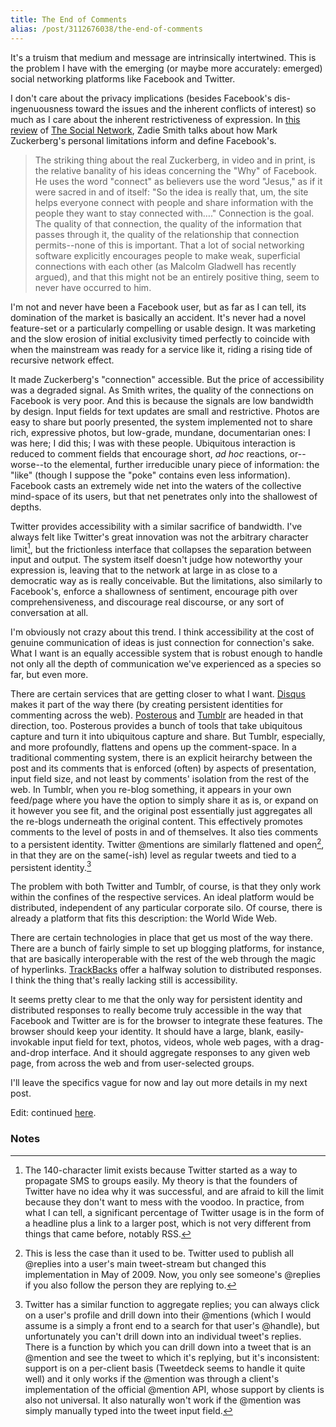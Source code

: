 ```yaml
---
title: The End of Comments
alias: /post/3112676038/the-end-of-comments
---
```


It's a truism that medium and message are intrinsically intertwined.
This is the problem I have with the emerging (or maybe more accurately:
emerged) social networking platforms like Facebook and Twitter.

I don't care about the privacy implications (besides Facebook's
dis-ingenuousness toward the issues and the inherent conflicts of
interest) so much as I care about the inherent restrictiveness of
expression. In [this
review](http://www.nybooks.com/articles/archives/2010/nov/25/generation-why/)
of [The Social Network](http://www.imdb.com/title/tt1285016/), Zadie
Smith talks about how Mark Zuckerberg's personal limitations inform and
define Facebook's.

> The striking thing about the real Zuckerberg, in video and in print,
> is the relative banality of his ideas concerning the "Why" of
> Facebook. He uses the word "connect" as believers use the word
> "Jesus," as if it were sacred in and of itself: "So the idea is really
> that, um, the site helps everyone connect with people and share
> information with the people they want to stay connected with…."
> Connection is the goal. The quality of that connection, the quality of
> the information that passes through it, the quality of the
> relationship that connection permits--none of this is important. That a
> lot of social networking software explicitly encourages people to make
> weak, superficial connections with each other (as Malcolm Gladwell has
> recently argued), and that this might not be an entirely positive
> thing, seem to never have occurred to him.

I'm not and never have been a Facebook user, but as far as I can tell,
its domination of the market is basically an accident. It's never had a
novel feature-set or a particularly compelling or usable design. It was
marketing and the slow erosion of initial exclusivity timed perfectly to
coincide with when the mainstream was ready for a service like it,
riding a rising tide of recursive network effect.

It made Zuckerberg's "connection" accessible. But the price of
accessibility was a degraded signal. As Smith writes, the quality of the
connections on Facebook is very poor. And this is because the signals
are low bandwidth by design. Input fields for text updates are small and
restrictive. Photos are easy to share but poorly presented, the system
implemented not to share rich, expressive photos, but low-grade,
mundane, documentarian ones: I was here; I did this; I was with these
people. Ubiquitous interaction is reduced to comment fields that
encourage short, *ad hoc* reactions, or--worse--to the elemental, further
irreducible unary piece of information: the "like" (though I suppose the
"poke" contains even less information). Facebook casts an extremely wide
net into the waters of the collective mind-space of its users, but that
net penetrates only into the shallowest of depths.

Twitter provides accessibility with a similar sacrifice of bandwidth.
I've always felt like Twitter's great innovation was not the arbitrary
character limit[^1], but the frictionless interface that
collapses the separation between input and output. The system itself
doesn't judge how noteworthy your expression is, leaving that to the
network at large in as close to a democratic way as is really
conceivable. But the limitations, also similarly to Facebook's, enforce
a shallowness of sentiment, encourage pith over comprehensiveness, and
discourage real discourse, or any sort of conversation at all.

I'm obviously not crazy about this trend. I think accessibility at the
cost of genuine communication of ideas is just connection for
connection's sake. What I want is an equally accessible system that is
robust enough to handle not only all the depth of communication we've
experienced as a species so far, but even more.

There are certain services that are getting closer to what I want.
[Disqus](http://www.disqus.com/) makes it part of the way there (by
creating persistent identities for commenting across the web).
[Posterous](http://www.posterous.com/) and
[Tumblr](http://www.tumblr.com/) are headed in that direction, too.
Posterous provides a bunch of tools that take ubiquitous capture and
turn it into ubiquitous capture and share. But Tumblr, especially, and
more profoundly, flattens and opens up the comment-space. In a
traditional commenting system, there is an explicit heirarchy between
the post and its comments that is enforced (often) by aspects of
presentation, input field size, and not least by comments' isolation
from the rest of the web. In Tumblr, when you re-blog something, it
appears in your own feed/page where you have the option to simply share
it as is, or expand on it however you see fit, and the original post
essentially just aggregates all the re-blogs underneath the original
content. This effectively promotes comments to the level of posts in and
of themselves. It also ties comments to a persistent identity. Twitter
@mentions are similarly flattened and open[^2], in that they are
on the same(-ish) level as regular tweets and tied to a persistent
identity.[^3]

The problem with both Twitter and Tumblr, of course, is that they only
work within the confines of the respective services. An ideal platform
would be distributed, independent of any particular corporate silo. Of
course, there is already a platform that fits this description: the
World Wide Web.

There are certain technologies in place that get us most of the way
there. There are a bunch of fairly simple to set up blogging platforms,
for instance, that are basically interoperable with the rest of the web
through the magic of hyperlinks.
[TrackBacks](http://en.wikipedia.org/wiki/Trackback) offer a halfway
solution to distributed responses. I think the thing that's really
lacking still is accessibility.

It seems pretty clear to me that the only way for persistent identity
and distributed responses to really become truly accessible in the way
that Facebook and Twitter are is for the browser to integrate these
features. The browser should keep your identity. It should have a large,
blank, easily-invokable input field for text, photos, videos, whole web
pages, with a drag-and-drop interface. And it should aggregate responses
to any given web page, from across the web and from user-selected
groups.

I'll leave the specifics vague for now and lay out more details in my
next post.

Edit: continued
[here](http://blog.byjoemoon.com/post/3357516295/end-of-comments-ii-browsers-and-identity).

### Notes

[^1]: The 140-character limit exists because Twitter started as a way to
    propagate SMS to groups easily. My theory is that the founders of
    Twitter have no idea why it was successful, and are afraid to kill
    the limit because they don't want to mess with the voodoo. In
    practice, from what I can tell, a significant percentage of Twitter
    usage is in the form of a headline plus a link to a larger post,
    which is not very different from things that came before, notably
    RSS. 

[^2]: This is less the case than it used to be. Twitter used to publish
    all @replies into a user's main tweet-stream but changed this
    implementation in May of 2009. Now, you only see someone's @replies
    if you also follow the person they are replying to.
    
[^3]: Twitter has a similar function to aggregate replies; you can always
    click on a user's profile and drill down into their @mentions (which
    I would assume is a simply a front end to a search for that user's
    @handle), but unfortunately you can't drill down into an individual
    tweet's replies. There is a function by which you can drill down
    into a tweet that is an @mention and see the tweet to which it's
    replying, but it's inconsistent: support is on a per-client basis
    (Tweetdeck seems to handle it quite well) and it only works if the
    @mention was through a client's implementation of the official
    @mention API, whose support by clients is also not universal. It
    also naturally won't work if the @mention was simply manually typed
    into the tweet input field. 
